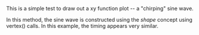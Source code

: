 This is a simple test to draw out a xy function plot -- a "chirping" sine wave.

In this method, the sine wave is constructed using the *shape* concept using vertex() calls. In this example, the timing appears very similar.